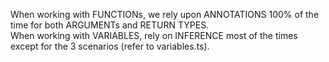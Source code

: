 When working with FUNCTIONs, we rely upon ANNOTATIONS 100% of the time for both ARGUMENTs and RETURN TYPES.
<br>
When working with VARIABLES, rely on INFERENCE most of the times except for the 3 scenarios (refer to variables.ts).
